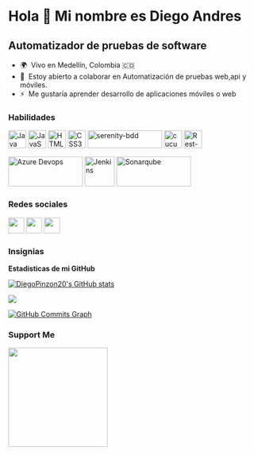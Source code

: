 Hola 👋 Mi nombre es Diego Andres
=============================================

Automatizador de pruebas de software 
------------------------------------

* 🌍  Vivo en Medellín, Colombia <span>&#127464;&#127476;</span>
* 🤝  Estoy abierto a colaborar en Automatización de pruebas web,api y móviles.
* ⚡  Me gustaría aprender desarrollo de aplicaciones móviles o web

### Habilidades

<p align="left">
<a href="https://www.oracle.com/java/" target="_blank" rel="noreferrer"><img src="https://raw.githubusercontent.com/danielcranney/readme-generator/main/public/icons/skills/java-colored.svg" width="36" height="36" alt="Java" /></a>
<a href="https://developer.mozilla.org/en-US/docs/Web/JavaScript" target="_blank" rel="noreferrer"><img src="https://raw.githubusercontent.com/danielcranney/readme-generator/main/public/icons/skills/javascript-colored.svg" width="36" height="36" alt="JavaScript" /></a>
<a href="https://developer.mozilla.org/en-US/docs/Glossary/HTML5" target="_blank" rel="noreferrer"><img src="https://raw.githubusercontent.com/danielcranney/readme-generator/main/public/icons/skills/html5-colored.svg" width="36" height="36" alt="HTML5" /></a>
<a href="https://www.w3.org/TR/CSS/#css" target="_blank" rel="noreferrer"><img src="https://raw.githubusercontent.com/danielcranney/readme-generator/main/public/icons/skills/css3-colored.svg" width="36" height="36" alt="CSS3" /></a>
<a href="https://serenity-bdd.info/" target="_blank" rel="noreferrer"><img src="https://serenity-bdd.info/wp-content/uploads/elementor/thumbs/serenity-bdd-pac9onzlqv9ebi90cpg4zsqnp28x4trd1adftgkwbq.png" width="150" height="36" alt="serenity-bdd" /></a>
<a href="https://cucumber.io/" target="_blank" rel="noreferrer"><img src="https://static1.smartbear.co/cucumber/media/images/home/cucumber-icon.svg" width="36" height="36" alt="cucumber" /></a>
<a href="https://rest-assured.io/" target="_blank" rel="noreferrer"><img src="https://rest-assured.io/img/logo-transparent.png" width="36" height="36" alt="Rest-assured" /></a>
</p>

<p>
<a href="https://azure.microsoft.com/es-es/services/devops/" target="_blank" rel="noreferrer"><img src="https://testsmith.io/img/azure-devops.svg" width="150" height="60" alt="Azure Devops" /></a>
<a href="https://www.jenkins.io/" target="_blank" rel="noreferrer"><img src="https://www.jenkins.io/images/logos/jenkins/Jenkins-stop-the-war.svg" width="60" height="60" alt="Jenkins" /></a>
<a href="https://www.sonarqube.org/" target="_blank" rel="noreferrer"><img src="https://www.sonarqube.org/assets/logo-31ad3115b1b4b120f3d1efd63e6b13ac9f1f89437f0cf6881cc4d8b5603a52b4.svg" width="150" height="60" alt="Sonarqube" /></a>
</p>



### Redes sociales

<p align="left"> <a href="https://www.github.com/DiegoPinzon20" target="_blank" rel="noreferrer"><img src="https://raw.githubusercontent.com/danielcranney/readme-generator/main/public/icons/socials/github.svg" width="32" height="32" /></a> <a href="http://www.instagram.com/dandpzn" target="_blank" rel="noreferrer"><img src="https://raw.githubusercontent.com/danielcranney/readme-generator/main/public/icons/socials/instagram.svg" width="32" height="32" /></a> <a href="https://www.linkedin.com/in/dapq" target="_blank" rel="noreferrer"><img src="https://raw.githubusercontent.com/danielcranney/readme-generator/main/public/icons/socials/linkedin.svg" width="32" height="32" /></a></p>

### Insignias

<b>Estadisticas de mi GitHub</b>

<a href="http://www.github.com/DiegoPinzon20"><img src="https://github-readme-stats.vercel.app/api?username=DiegoPinzon20&show_icons=true&hide=&count_private=true&title_color=0891b2&text_color=ffffff&icon_color=0891b2&bg_color=1c1917&hide_border=true&show_icons=true" alt="DiegoPinzon20's GitHub stats" /></a>

<a href="http://www.github.com/DiegoPinzon20"><img src="https://github-readme-streak-stats.herokuapp.com/?user=DiegoPinzon20&stroke=ffffff&background=1c1917&ring=0891b2&fire=0891b2&currStreakNum=ffffff&currStreakLabel=0891b2&sideNums=ffffff&sideLabels=ffffff&dates=ffffff&hide_border=true" /></a>

<a href="http://www.github.com/DiegoPinzon20"><img src="https://activity-graph.herokuapp.com/graph?username=DiegoPinzon20&bg_color=1c1917&color=ffffff&line=0891b2&point=ffffff&area_color=1c1917&area=true&hide_border=true&custom_title=GitHub%20Commits%20Graph" alt="GitHub Commits Graph" /></a>

### Support Me

<a href="https://www.buymeacoffee.com/DiegoPinzon20"><img src="https://cdn.buymeacoffee.com/buttons/v2/default-yellow.png" width="200" /></a>
